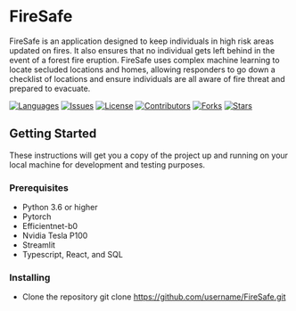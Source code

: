 # FireSafe

FireSafe is an application designed to keep individuals in high risk areas updated on fires. It also ensures that no individual gets left behind in the event of a forest fire eruption. FireSafe uses complex machine learning to locate secluded locations and homes, allowing responders to go down a checklist of locations and ensure individuals are all aware of fire threat and prepared to evacuate.

[![Languages](https://img.shields.io/github/languages/count/username/repo.svg)](link)
[![Issues](https://img.shields.io/github/issues/username/repo.svg)](link)
[![License](https://img.shields.io/github/license/username/repo.svg)](link)
[![Contributors](https://img.shields.io/github/contributors/username/repo.svg)](link)
[![Forks](https://img.shields.io/github/forks/username/repo.svg)](link)
[![Stars](https://img.shields.io/github/stars/username/repo.svg)](link)
## Getting Started

These instructions will get you a copy of the project up and running on your local machine for development and testing purposes. 

### Prerequisites

- Python 3.6 or higher
- Pytorch
- Efficientnet-b0
- Nvidia Tesla P100
- Streamlit
- Typescript, React, and SQL



### Installing

- Clone the repository
git clone https://github.com/username/FireSafe.git
